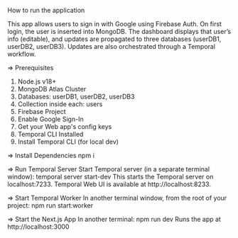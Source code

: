 How to run the application 

This app allows users to sign in with Google using Firebase Auth. On first login, the user is inserted into MongoDB. The dashboard displays that user’s info (editable), and updates are propagated to three databases (userDB1, userDB2, userDB3). Updates are also orchestrated through a Temporal workflow.

=> Prerequisites
1. Node.js v18+
2. MongoDB Atlas Cluster
3. Databases: userDB1, userDB2, userDB3
4. Collection inside each: users
5. Firebase Project
6. Enable Google Sign-In
7. Get your Web app's config keys
8. Temporal CLI Installed
9. Install Temporal CLI (for local dev)

=> Install Dependencies
npm i

=> Run Temporal Server
Start Temporal server (in a separate terminal window): temporal server start-dev
This starts the Temporal server on localhost:7233. Temporal Web UI is available at http://localhost:8233.

=> Start Temporal Worker
In another terminal window, from the root of your project: npm run start:worker

=> Start the Next.js App
In another terminal: npm run dev
Runs the app at http://localhost:3000